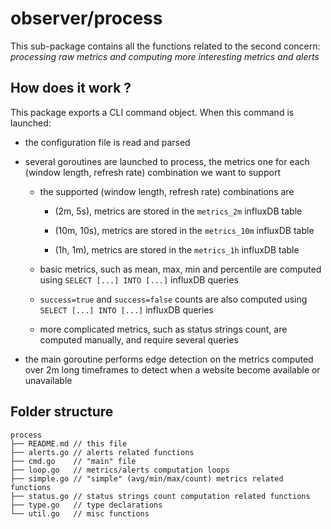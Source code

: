 # observer/process

This sub-package contains all the functions related to the second concern: *processing raw metrics and computing more interesting metrics and alerts*

## How does it work ?

This package exports a CLI command object. When this command is launched:

- the configuration file is read and parsed

- several goroutines are launched to process, the metrics one for each (window length, refresh rate) combination we want to support

  - the supported (window length, refresh rate) combinations are

    - (2m, 5s), metrics are stored in the `metrics_2m` influxDB table

    - (10m, 10s), metrics are stored in the `metrics_10m` influxDB table

    - (1h, 1m), metrics are stored in the `metrics_1h` influxDB table

  - basic metrics, such as mean, max, min and percentile are computed using `SELECT [...] INTO [...]` influxDB queries

  - `success=true` and `success=false` counts are also computed using `SELECT [...] INTO [...]` influxDB queries

  - more complicated metrics, such as status strings count, are computed manually, and require several queries

- the main goroutine performs edge detection on the metrics computed over 2m long timeframes to detect when a website become available or unavailable

## Folder structure

    process
    ├── README.md // this file
    ├── alerts.go // alerts related functions
    ├── cmd.go    // "main" file
    ├── loop.go   // metrics/alerts computation loops
    ├── simple.go // "simple" (avg/min/max/count) metrics related functions
    ├── status.go // status strings count computation related functions
    ├── type.go   // type declarations
    └── util.go   // misc functions
